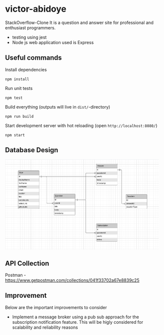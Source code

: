 # victor-abidoye

StackOverflow-Clone
It is a question and answer site for professional and enthusiast programmers. 

* testing using jest
* Node js web application used is Express

## Useful commands

Install dependencies

    npm install

Run unit tests

    npm test

Build everything (outputs will live in `dist/`-directory)

    npm run build

Start development server with hot reloading (open `http://localhost:8080/`)

    npm start

## Database Design
![plot](./database-model.PNG)

## API Collection
Postman - https://www.getpostman.com/collections/041f33702a67e8839c25

## Improvement
Below are the important improvements to consider
* Implement a message broker using a pub sub approach for the subscription notification feature. This will be higly considered for scalability and reliability reasons